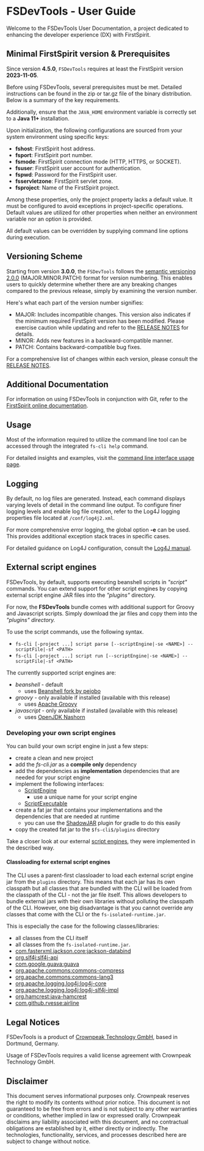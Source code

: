 # FSDevTools - User Guide

Welcome to the FSDevTools User Documentation, a project dedicated to enhancing the developer experience (DX) with
FirstSpirit.

## Minimal FirstSpirit version & Prerequisites

Since version **4.5.0**, `FSDevTools` requires at least the FirstSpirit version **2023-11-05**.

Before using FSDevTools, several prerequisites must be met. Detailed instructions can be found in the zip or tar.gz file
of the binary distribution. Below is a summary of the key requirements.

Additionally, ensure that the `JAVA_HOME` environment variable is correctly set to a **Java 11+** installation.

Upon initialization, the following configurations are sourced from your system environment using specific keys:

- **fshost**: FirstSpirit host address.
- **fsport**: FirstSpirit port number.
- **fsmode**: FirstSpirit connection mode (HTTP, HTTPS, or SOCKET).
- **fsuser**: FirstSpirit user account for authentication.
- **fspwd**: Password for the FirstSpirit user.
- **fsservletzone**: FirstSpirit servlet zone.
- **fsproject**: Name of the FirstSpirit project.

Among these properties, only the project property lacks a default value. It must be configured to avoid exceptions in
project-specific operations. Default values are utilized for other properties when neither an environment variable nor
an option is provided.

All default values can be overridden by supplying command line options during execution.

## Versioning Scheme

Starting from version **3.0.0**, the `FSDevTools` follows
the [semantic versioning 2.0.0](https://semver.org/#semantic-versioning-200) (MAJOR.MINOR.PATCH) format for version
numbering. This enables users to quickly determine whether there are any breaking changes compared to the previous
release, simply by examining the version number.

Here's what each part of the version number signifies:

- MAJOR: Includes incompatible changes. This version also indicates if the minimum required FirstSpirit version has been
  modified. Please exercise caution while updating and refer to the [RELEASE NOTES](RELEASENOTES.md) for details.
- MINOR: Adds new features in a backward-compatible manner.
- PATCH: Contains backward-compatible bug fixes.

For a comprehensive list of changes within each version, please consult the [RELEASE NOTES](RELEASENOTES.md).

## Additional Documentation

For information on using FSDevTools in conjunction with Git, refer to
the [FirstSpirit online documentation](https://docs.e-spirit.com/odfs/edocs/sync/introduction/index.html).

## Usage

Most of the information required to utilize the command line tool can be accessed through the integrated `fs-cli help`
command.

For detailed insights and examples, visit the [command line interface usage page](documentation/CLI_USAGE.md).

## Logging

By default, no log files are generated. Instead, each command displays varying levels of detail in the command line
output. To configure finer logging levels and enable log file creation, refer to the Log4J logging properties file
located at `/conf/log4j2.xml`.

For more comprehensive error logging, the global option **-e** can be used. This provides additional exception stack
traces in specific cases.

For detailed guidance on Log4J configuration, consult the [Log4J manual](https://logging.apache.org/log4j/2.x/manual/).

## External script engines

FSDevTools, by default, supports executing beanshell scripts in *"script"* commands. You can extend support for other
script engines by copying external script engine JAR files into the *"plugins"* directory.

For now, the **FSDevTools** bundle comes with additional support for Groovy and Javascript scripts. Simply download the
jar files and copy them into the *"plugins" directory.*

To use the script commands, use the following syntax.

- `fs-cli [-project ...] script parse [--scriptEngine|-se <NAME>] --scriptFile|-sf <PATH>`
- `fs-cli [-project ...] script run [--scriptEngine|-se <NAME>] --scriptFile|-sf <PATH>`

The currently supported script engines are:

- *beanshell* - default
    - uses [Beanshell fork by pejobo](https://github.com/pejobo/beanshell2)
- *groovy* - only available if installed (available with this release)
    - uses [Apache Groovy](https://github.com/apache/groovy)
- *javascript* - only available if installed (available with this release)
    - uses [OpenJDK Nashorn](https://github.com/openjdk/nashorn)

### Developing your own script engines

You can build your own script engine in just a few steps:

- create a clean and new project
- add the *fs-cli.jar* as a **compile only** dependency
- add the dependencies as **implementation** dependencies that are needed for your script engine
- implement the following interfaces:
    - [ScriptEngine](fsdevtools-cli-api/src/main/java/com/espirit/moddev/cli/api/script/ScriptEngine.java)
        - use a unique name for your script engine
    - [ScriptExecutable](fsdevtools-cli-api/src/main/java/com/espirit/moddev/cli/api/script/ScriptExecutable.java)
- create a fat jar that contains your implementations and the dependencies that are needed at runtime
    - you can use the [ShadowJAR](https://github.com/johnrengelman/shadow) plugin for gradle to do this easily
- copy the created fat jar to the `$fs-cli$/plugins` directory

Take a closer look at our external [script engines](fsdevtools-scriptengines), they were implemented in the described
way.

#### Classloading for external script engines

The CLI uses a parent-first classloader to load each external script engine jar from the `plugins` directory. This means
that each jar has its own classpath but all classes that are bundled with the CLI will be loaded from the classpath of
the CLI - not the jar file itself. This allows developers to bundle external jars with their own libraries without
polluting the classpath of the CLI. However, one big disadvantage is that you cannot override any classes that come with
the CLI or the `fs-isolated-runtime.jar`.

This is especially the case for the following classes/libraries:

- all classes from the CLI itself
- all classes from the `fs-isolated-runtime.jar`.
- [com.fasterxml.jackson.core:jackson-databind](https://github.com/FasterXML/jackson-databind)
- [org.slf4j:slf4j-api](https://github.com/qos-ch/slf4j)
- [com.google.guava:guava](https://github.com/google/guava)
- [org.apache.commons:commons-compress](https://github.com/apache/commons-compress)
- [org.apache.commons:commons-lang3](https://github.com/apache/commons-lang)
- [org.apache.logging.log4j:log4j-core](https://github.com/apache/logging-log4j2)
- [org.apache.logging.log4j:log4j-slf4j-impl](https://github.com/apache/logging-log4j2)
- [org.hamcrest:java-hamcrest](https://github.com/hamcrest/JavaHamcrest)
- [com.github.rvesse:airline](https://github.com/rvesse/airline)

## Legal Notices

FSDevTools is a product of [Crownpeak Technology GmbH](https://www.e-spirit.com), based in Dortmund, Germany.

Usage of FSDevTools requires a valid license agreement with Crownpeak Technology GmbH.

## Disclaimer

This document serves informational purposes only. Crownpeak reserves the right to modify its contents without prior
notice. This document is not guaranteed to be free from errors and is not subject to any other warranties or conditions,
whether implied in law or expressed orally. Crownpeak disclaims any liability associated with this document, and no
contractual obligations are established by it, either directly or indirectly. The technologies, functionality, services,
and processes described here are subject to change without notice.
